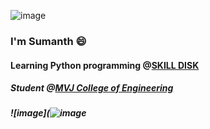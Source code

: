 ![image](https://user-images.githubusercontent.com/92622011/141674382-09dddb28-899e-480f-860a-5f05261aab2d.png)
###  I'm Sumanth 😄
#### Learning Python programming @[SKILL DISK](https://skilldisk.com/)
##### Student @[MVJ College of Engineering](https://www.mvjce.edu.in/)
##### ![image](![image](https://user-images.githubusercontent.com/92622011/146307281-090e583b-66e3-4a42-abd8-6e3e1ef8788f.png)







